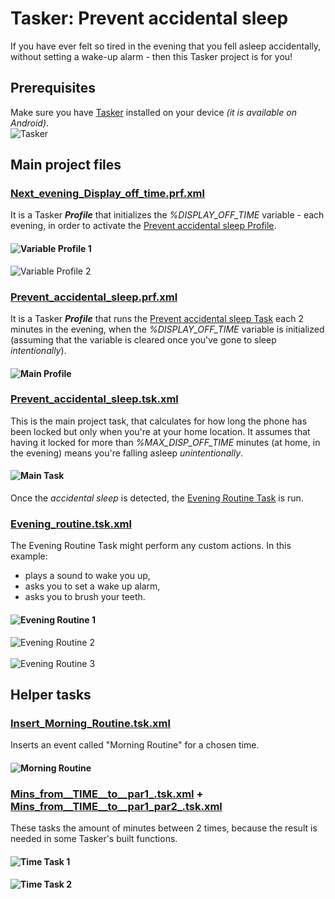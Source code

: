 # Tasker: Prevent accidental sleep
If you have ever felt so tired in the evening that you fell asleep accidentally, without setting a wake-up alarm - then this Tasker project is for you!



## Prerequisites
Make sure you have [Tasker](https://play.google.com/store/apps/details?id=net.dinglisch.android.taskerm&hl=en_US) installed on your device _(it is available on Android)_.
<br>
![Tasker](screenshots/tasker.png)



## Main project files


### [Next_evening_Display_off_time.prf.xml](tasker/Next_evening_Display_off_time.prf.xml)
It is a Tasker ***Profile*** that initializes the _%DISPLAY_OFF_TIME_ variable - each evening, in order to activate the [Prevent accidental sleep Profile](tasker/Prevent_accidental_sleep.prf.xml).

#### ![Variable Profile 1](screenshots/variable-profile-1.png)
![Variable Profile 2](screenshots/variable-profile-2.png)


### [Prevent_accidental_sleep.prf.xml](tasker/Prevent_accidental_sleep.prf.xml)
It is a Tasker ***Profile*** that runs the [Prevent accidental sleep Task](tasker/Prevent_accidental_sleep.tsk.xml) each 2 minutes in the evening, when the _%DISPLAY_OFF_TIME_ variable is initialized (assuming that the variable is cleared once you've gone to sleep *intentionally*).

#### ![Main Profile](screenshots/main-profile.png)


### [Prevent_accidental_sleep.tsk.xml](tasker/Prevent_accidental_sleep.tsk.xml)

This is the main project task, that calculates for how long the phone has been locked but only when you're at your home location. It assumes that having it locked for more than _%MAX_DISP_OFF_TIME_ minutes (at home, in the evening) means you're falling asleep *unintentionally*.

#### ![Main Task](screenshots/main-task.png)

Once the *accidental sleep* is detected, the [Evening Routine Task](tasker/Evening_routine.tsk.xml) is run.


### [Evening_routine.tsk.xml](tasker/Evening_routine.tsk.xml)

The Evening Routine Task might perform any custom actions. In this example:
* plays a sound to wake you up,
* asks you to set a wake up alarm,
* asks you to brush your teeth.

#### ![Evening Routine 1](screenshots/evening-routine.png)
![Evening Routine 2](screenshots/set-wake-up.png)
<br><br>
![Evening Routine 3](screenshots/evening-teeth.png)



## Helper tasks


### [Insert_Morning_Routine.tsk.xml](tasker/Insert_Morning_Routine.tsk.xml)

Inserts an event called "Morning Routine" for a chosen time.

#### ![Morning Routine](screenshots/morning-routine.png)


### [Mins_from__TIME__to__par1_.tsk.xml](tasker/Mins_from__TIME__to__par1_.tsk.xml) + [Mins_from__TIME__to__par1_par2_.tsk.xml](tasker/Mins_from__TIME__to__par1_par2_.tsk.xml)

These tasks the amount of minutes between 2 times, because the result is needed in some Tasker's built functions.

#### ![Time Task 1](screenshots/time-task-1.png)

#### ![Time Task 2](screenshots/time-task-2.png)
